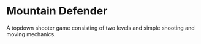 # Mountain Defender
 A topdown shooter game consisting of two levels and simple shooting and moving mechanics.
